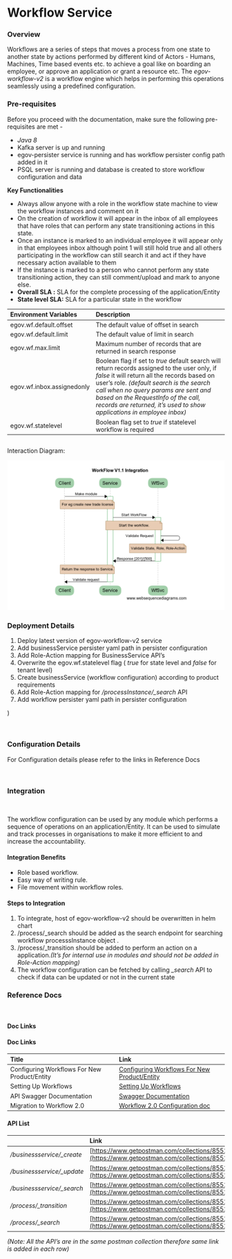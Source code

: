 # Workflow Service

### Overview <a id="Overview"></a>

 Workflows are a series of steps that moves a process from one state to another state by actions performed by different kind of Actors - Humans, Machines, Time based events etc. to achieve a goal like on boarding an employee, or approve an application or grant a resource etc. The _egov-workflow-v2_ is a workflow engine which helps in performing this operations seamlessly using a predefined configuration.‌

### Pre-requisites <a id="Pre-requisites"></a>

Before you proceed with the documentation, make sure the following pre-requisites are met -

* _Java 8_
* Kafka server is up and running
* egov-persister service is running and has workflow persister config path added in it
* PSQL server is running and database is created to store workflow configuration and data

**Key Functionalities**

* Always allow anyone with a role in the workflow state machine to view the workflow instances and comment on it
* On the creation of workflow it will appear in the inbox of all employees that have roles that can perform any state transitioning actions in this state.
* Once an instance is marked to an individual employee it will appear only in that employees inbox although point 1 will still hold true and all others participating in the workflow can still search it and act if they have necessary action available to them
* If the instance is marked to a person who cannot perform any state transitioning action, they can still comment/upload and mark to anyone else.
* **Overall SLA :** SLA for the complete processing of the application/Entity
* **State level SLA:** SLA for a particular state in the workflow



| **Environment Variables** | **Description** |
| :--- | :--- |
| egov.wf.default.offset | The default value of offset in search |
| egov.wf.default.limit | The default value of limit in search |
| egov.wf.max.limit | Maximum number of records that are returned in search response |
| egov.wf.inbox.assignedonly | Boolean flag if set to _true_ default search will return records assigned to the user only, if _false_ it will return all the records based on user’s role. _\(default search is the search call when no query params are sent and based on the RequestInfo of the call, records are returned, it’s used to show applications in employee inbox\)_ |
| egov.wf.statelevel | Boolean flag set to _true_ if statelevel workflow is required |

|  |
| :--- |


‌Interaction Diagram:

![](.gitbook/assets/image%20%2861%29.png)

### Deployment Details <a id="Deployment-Details"></a>



1. Deploy latest version of egov-workflow-v2 service
2. Add businessService persister yaml path in persister configuration
3. Add Role-Action mapping for BusinessService API’s
4. Overwrite the egov.wf.statelevel flag \( _true_ for state level and _false_ for tenant level\)
5. Create businessService \(workflow configuration\) according to product requirements
6. Add Role-Action mapping for _/processInstance/\_search_ API
7.  Add workflow persister yaml path in persister configuration



\)

‌

### Configuration Details <a id="Configuration-Details"></a>

‌For Configuration details please refer to the links in Reference Docs

‌

### Integration <a id="Integration"></a>

‌

The workflow configuration can be used by any module which performs a sequence of operations on an application/Entity. It can be used to simulate and track processes in organisations to make it more efficient to and increase the accountability.

#### Integration Benefits <a id="Integration-Benefits"></a>

* Role based workflow.
* Easy way of writing rule.
* File movement within workflow roles.

#### Steps to Integration <a id="Steps-to-Integration"></a>

1. To integrate, host of egov-workflow-v2 should be overwritten in helm chart
2. /process/\_search should be added as the search endpoint for searching workflow processsInstance object .
3. /process/\_transition should be added to perform an action on a application._\(It’s for internal use in modules and should not be added in Role-Action mapping\)_
4. The workflow configuration can be fetched by calling _\_search_ API to check if data can be updated or not in the current state

### Reference Docs <a id="Reference-Docs"></a>

‌

#### Doc Links <a id="Doc-Links"></a>

#### Doc Links <a id="Doc-Links"></a>

| **Title**  | **Link** |
| :--- | :--- |
| Configuring Workflows For New Product/Entity |  [Configuring Workflows For New Product/Entity](https://digit-discuss.atlassian.net/wiki/spaces/DD/pages/644481051) |
|  Setting Up Workflows |  [Setting Up Workflows](https://digit-discuss.atlassian.net/wiki/spaces/DD/pages/644546619/Setting+Up+Workflows) |
| API Swagger Documentation | [Swagger Documentation](https://raw.githubusercontent.com/egovernments/core-services/master/docs/worfklow-2.0) |
| Migration to Workflow 2.0 | [Workflow 2.0 Configuration doc](https://digit-discuss.atlassian.net/wiki/spaces/EPE/pages/120619031/Workflow+2.0+Configuration+doc) |

####  <a id="Doc-Links"></a>

#### API List <a id="API-List"></a>

|  | **Link** |
| :--- | :--- |
|  _/businessservice/\_create_ | [https://www.getpostman.com/collections/8552e3de40c819e34190](https://www.getpostman.com/collections/8552e3de40c819e34190) |
|  _/businessservice/\_update_ |  [https://www.getpostman.com/collections/8552e3de40c819e34190](https://www.getpostman.com/collections/8552e3de40c819e34190) |
| _/businessservice/\_search_ | [https://www.getpostman.com/collections/8552e3de40c819e34190](https://www.getpostman.com/collections/8552e3de40c819e34190) |
| _/process/\_transition_ | [https://www.getpostman.com/collections/8552e3de40c819e34190](https://www.getpostman.com/collections/8552e3de40c819e34190) |
| _/process/\_search_ | [https://www.getpostman.com/collections/8552e3de40c819e34190](https://www.getpostman.com/collections/8552e3de40c819e34190) |

_\(Note: All the API’s are in the same postman collection therefore same link is added in each row\)_

#### [ ](https://app.gitbook.com/@egov-digit/s/home/~/drafts/-MGBzG9x4ulrdJQ3oqjM/configure/setting-up-digit) <a id="API-List"></a>

